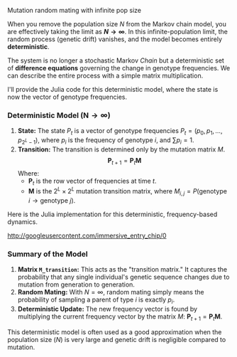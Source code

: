Mutation random mating with infinite pop size

When you remove the population size $N$ from the Markov chain model, you are effectively taking the limit as **$N \to \infty$**. In this infinite-population limit, the random process (genetic drift) vanishes, and the model becomes entirely **deterministic**.

The system is no longer a stochastic Markov *Chain* but a deterministic set of **difference equations** governing the change in genotype frequencies. We can describe the entire process with a simple matrix multiplication.

I'll provide the Julia code for this deterministic model, where the state is now the vector of genotype frequencies.

### Deterministic Model ($\mathbf{N \to \infty}$)

1.  **State:** The state $P_t$ is a vector of genotype frequencies $P_t = (p_0, p_1, \dots, p_{2^L-1})$, where $p_i$ is the frequency of genotype $i$, and $\sum p_i = 1$.
2.  **Transition:** The transition is determined only by the mutation matrix $M$.
    $$\mathbf{P}_{t+1} = \mathbf{P}_t \mathbf{M}$$
    Where:
    * $\mathbf{P}_t$ is the row vector of frequencies at time $t$.
    * $\mathbf{M}$ is the $2^L \times 2^L$ mutation transition matrix, where $M_{i, j} = P(\text{genotype } i \to \text{genotype } j)$.

Here is the Julia implementation for this deterministic, frequency-based dynamics.


http://googleusercontent.com/immersive_entry_chip/0

### Summary of the Model

1.  **Matrix `M_transition`:** This acts as the "transition matrix." It captures the probability that any single individual's genetic sequence changes due to mutation from generation to generation.
2.  **Random Mating:** With $N=\infty$, random mating simply means the probability of sampling a parent of type $i$ is exactly $p_i$.
3.  **Deterministic Update:** The new frequency vector is found by multiplying the current frequency vector by the matrix $M$: $\mathbf{P}_{t+1} = \mathbf{P}_t \mathbf{M}$.

This deterministic model is often used as a good approximation when the population size ($N$) is very large and genetic drift is negligible compared to mutation.
